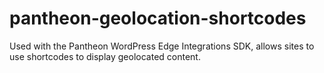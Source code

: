 # pantheon-geolocation-shortcodes
Used with the Pantheon WordPress Edge Integrations SDK, allows sites to use shortcodes to display geolocated content.
